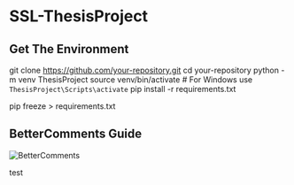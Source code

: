 # SSL-ThesisProject

## Get The Environment

git clone https://github.com/your-repository.git
cd your-repository
python -m venv ThesisProject
source venv/bin/activate # For Windows use `ThesisProject\Scripts\activate`
pip install -r requirements.txt

pip freeze > requirements.txt


## BetterComments Guide

![BetterComments](bin/better-comments.png "BetterComments")

test
